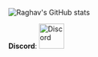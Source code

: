 
![Raghav's GitHub stats](https://github-readme-stats.vercel.app/api?username=akaraxxy&hide=contribs,issues&show_icons=true&theme=radical)

**Discord**: 
<a href="https://discord.com/users/543878863491432611/profile"> <img alt="Discord" src="https://www.freepnglogos.com/uploads/discord-logo-png/discord-logo-logodownload-download-logotipos-1.png" width="50px" height="50px">



<!--
+ https://github.com/anuraghazra/github-readme-stats for creating stats cards like this!
-->
